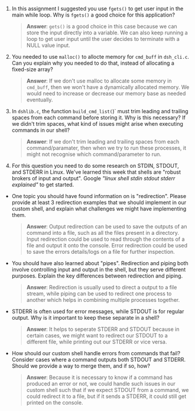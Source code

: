 1. In this assignment I suggested you use `fgets()` to get user input in the main while loop. Why is `fgets()` a good choice for this application?

    > **Answer**:  `gets()` is a good choice in this case because we can store the input directly into a variable. We can also keep running a loop to get user input until the user decides to terminate with a NULL value input. 

2. You needed to use `malloc()` to allocte memory for `cmd_buff` in `dsh_cli.c`. Can you explain why you needed to do that, instead of allocating a fixed-size array?

    > **Answer**:  If we don't use malloc to allocate some memory in `cmd_buff`, then we won't have a dynamically allocated memory. We would need to increase or decrease our memory base as needed eventually.


3. In `dshlib.c`, the function `build_cmd_list(`)` must trim leading and trailing spaces from each command before storing it. Why is this necessary? If we didn't trim spaces, what kind of issues might arise when executing commands in our shell?

    > **Answer**:  If we don't trim leading and trailing spaces from each command/paramater, then when we try to run these processes, it might not recognise which command/parameter to run. 

4. For this question you need to do some research on STDIN, STDOUT, and STDERR in Linux. We've learned this week that shells are "robust brokers of input and output". Google _"linux shell stdin stdout stderr explained"_ to get started.

- One topic you should have found information on is "redirection". Please provide at least 3 redirection examples that we should implement in our custom shell, and explain what challenges we might have implementing them.

    > **Answer**:  Output redirection can be used to save the outputs of an command into a file, such as all the files present in a directory. Input redirection could be used to read through the contents of a file and output it onto the console. Error redirection could be used to save the errors details/logs on a file for further inspection.

- You should have also learned about "pipes". Redirection and piping both involve controlling input and output in the shell, but they serve different purposes. Explain the key differences between redirection and piping.

    > **Answer**:  Redirection is usually used to direct a output to a file stream, while piping can be used to redirect one process to another which helps in combining multiple processes together.

- STDERR is often used for error messages, while STDOUT is for regular output. Why is it important to keep these separate in a shell?

    > **Answer**:  It helps to seperate STDERR and STDOUT because in certain cases, we might want to redirect our STDOUT to a different file, while printing out our STDERR or vice versa. 

- How should our custom shell handle errors from commands that fail? Consider cases where a command outputs both STDOUT and STDERR. Should we provide a way to merge them, and if so, how?

    > **Answer**:  Because it is necessary to know if a command has produced an error or not, we could handle such issues in our custom shell such that if we expect STDOUT from a command, we could redirect it to a file, but if it sends a STDERR, it could still get printed on the console.
